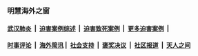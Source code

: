 
### 明慧海外之窗

####  [武汉肺炎](indexes/365.md?t=02061400) &nbsp;|&nbsp;  [迫害案例综述](indexes/328.md?t=02061400) &nbsp;|&nbsp; [迫害致死案例](indexes/277.md?t=02061400)  &nbsp;|&nbsp; [更多迫害案例](indexes/81.md?t=02061400)  &nbsp;|&nbsp; 
####  [时事评论](indexes/251.md?t=02061400) &nbsp;|&nbsp; [海外简讯](indexes/245.md?t=02061400)&nbsp;|&nbsp;  [社会支持](indexes/140.md?t=02061400) &nbsp;|&nbsp; [褒奖决议](indexes/282.md?t=02061400) &nbsp;|&nbsp; [社区报道](indexes/91.md?t=02061400)  &nbsp;|&nbsp; [天人之间](indexes/78.md?t=02061400) 

